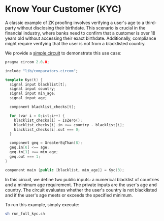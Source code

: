 # Know Your Customer (KYC)

A classic example of ZK proofing involves verifying a user's age to a
third-party without disclosing their birthdate. This scenario is crucial in the
financial industry, where banks need to confirm that a customer is over 18 years
old without accessing their exact birthdate. Additionally, compliance might
require verifying that the user is not from a blacklisted country.

We provide a
[simple circuit](https://github.com/TaceoLabs/collaborative-circom/blob/main/co-circom/examples/test_vectors/kyc/circuit.circom)
to demonstrate this use case:

```c++
pragma circom 2.0.0;

include "lib/comparators.circom";

template Kyc(t) {
  signal input blacklist[t];
  signal input country;
  signal input min_age;
  signal input age;

  component blacklist_checks[t];

  for (var i = 0;i<t;i++) {
    blacklist_checks[i] = IsZero();
    blacklist_checks[i].in <== country - blacklist[i];
    blacklist_checks[i].out === 0;
  }

  component geq = GreaterEqThan(8);
  geq.in[0] <== age;
  geq.in[1] <== min_age;
  geq.out === 1;
}

component main {public [blacklist, min_age]} = Kyc(3);
```

In this circuit, we define two public inputs: a numerical blacklist of countries
and a minimum age requirement. The private inputs are the user's age and
country. The circuit evaluates whether the user's country is not blacklisted and
if the user's age meets or exceeds the specified minimum.

To run this example, simply execute:

```bash
sh run_full_kyc.sh
```
